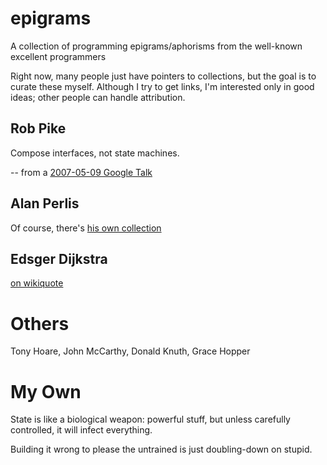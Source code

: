 # epigrams
A collection of programming epigrams/aphorisms from the well-known excellent programmers

Right now, many people just have pointers to collections, but the goal is to curate these myself.
Although I try to get links, I'm interested only in good ideas; other people can handle attribution.

## Rob Pike

Compose interfaces, not state machines.

-- from a [2007-05-09 Google Talk](https://www.youtube.com/watch?v=hB05UFqOtFA)

## Alan Perlis

Of course, there's [his own collection](http://www.cs.yale.edu/homes/perlis-alan/quotes.html)

## Edsger Dijkstra

[on wikiquote](https://en.wikiquote.org/wiki/Edsger_W._Dijkstra)

# Others

Tony Hoare, John McCarthy, Donald Knuth, Grace Hopper

# My Own

State is like a biological weapon: powerful stuff, but unless carefully controlled, it will infect everything.

Building it wrong to please the untrained is just doubling-down on stupid.

